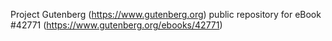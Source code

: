 Project Gutenberg (https://www.gutenberg.org) public repository for eBook #42771 (https://www.gutenberg.org/ebooks/42771)
